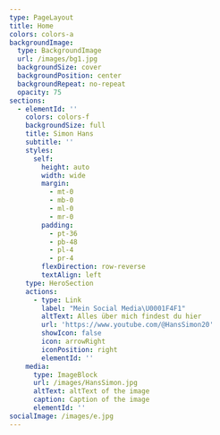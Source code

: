```yaml
---
type: PageLayout
title: Home
colors: colors-a
backgroundImage:
  type: BackgroundImage
  url: /images/bg1.jpg
  backgroundSize: cover
  backgroundPosition: center
  backgroundRepeat: no-repeat
  opacity: 75
sections:
  - elementId: ''
    colors: colors-f
    backgroundSize: full
    title: Simon Hans
    subtitle: ''
    styles:
      self:
        height: auto
        width: wide
        margin:
          - mt-0
          - mb-0
          - ml-0
          - mr-0
        padding:
          - pt-36
          - pb-48
          - pl-4
          - pr-4
        flexDirection: row-reverse
        textAlign: left
    type: HeroSection
    actions:
      - type: Link
        label: "Mein Social Media\U0001F4F1"
        altText: Alles über mich findest du hier
        url: 'https://www.youtube.com/@HansSimon20'
        showIcon: false
        icon: arrowRight
        iconPosition: right
        elementId: ''
    media:
      type: ImageBlock
      url: /images/HansSimon.jpg
      altText: altText of the image
      caption: Caption of the image
      elementId: ''
socialImage: /images/e.jpg
---
```

